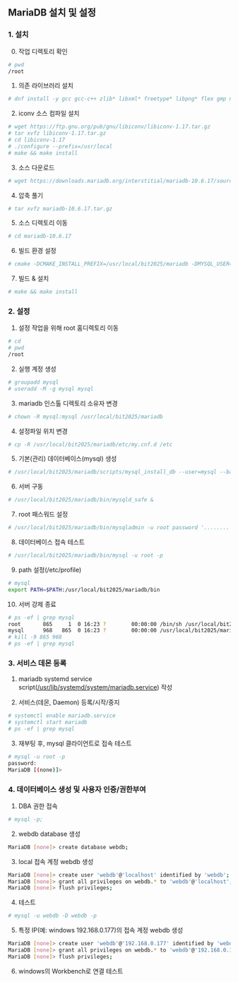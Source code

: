 ## MariaDB 설치 및 설정

### 1. 설치

0. 작업 디렉토리 확인
```bash
# pwd
/root
```

1. 의존 라이브러리 설치
```bash
# dnf install -y gcc gcc-c++ zlib* libxml* freetype* libpng* flex gmp ncurses-devel gnutls-devel libaio
```
2. iconv 소스 컴파일 설치
```bash
# wget https://ftp.gnu.org/pub/gnu/libiconv/libiconv-1.17.tar.gz
# tar xvfz libiconv-1.17.tar.gz
# cd libiconv-1.17
# ./configure --prefix=/usr/local
# make && make install
```

3. 소스 다운로드
```bash
# wget https://downloads.mariadb.org/interstitial/mariadb-10.6.17/source/mariadb-10.6.17.tar.gz 
```

4. 압축 풀기
```bash
# tar xvfz mariadb-10.6.17.tar.gz
```

5. 소스 디렉토리 이동
```bash
# cd mariadb-10.6.17
```

6. 빌드 환경 설정 
```bash
# cmake -DCMAKE_INSTALL_PREFIX=/usr/local/bit2025/mariadb -DMYSQL_USER=mysql -DMYSQL_TCP_PORT=3306 -DMYSQL_DATADIR=/usr/local/bit2025/mariadb/data -DMYSQL_UNIX_ADDR=/usr/local/bit2025/mariadb/tmp/mariadb.sock -DINSTALL_SYSCONFDIR=/usr/local/bit2025/mariadb/etc -DINSTALL_SYSCONF2DIR=/usr/local/bit2025/mariadb/etc/my.cnf.d -DDEFAULT_CHARSET=utf8 -DDEFAULT_COLLATION=utf8_general_ci -DWITH_EXTRA_CHARSETS=all -DWITH_ARIA_STORAGE_ENGINE=1 -DWITH_XTRADB_STORAGE_ENGINE=1 -DWITH_ARCHIVE_STORAGE_ENGINE=1 -DWITH_INNOBASE_STORAGE_ENGINE=1 -DWITH_PARTITION_STORAGE_ENGINE=1 -DWITH_BLACKHOLE_STORAGE_ENGINE=1 -DWITH_FEDERATEDX_STORAGE_ENGINE=1 -DWITH_PERFSCHEMA_STORAGE_ENGINE=1 -DWITH_READLINE=1 -DWITH_SSL=bundled -DWITH_ZLIB=system
```

7. 빌드 & 설치
```bash
# make && make install
```

### 2. 설정

1. 설정 작업을 위해 root 홈디렉토리 이동
```bash
# cd 
# pwd
/root
```

2. 실행 계정 생성
```bash
# groupadd mysql
# useradd -M -g mysql mysql 
```

3. mariadb 인스톨 디렉토리 소유자 변경
```bash
# chown -R mysql:mysql /usr/local/bit2025/mariadb
```

4. 설정파일 위치 변경
```bash
# cp -R /usr/local/bit2025/mariadb/etc/my.cnf.d /etc
```

5. 기본(관리) 데이터베이스(mysql) 생성
```bash
# /usr/local/bit2025/mariadb/scripts/mysql_install_db --user=mysql --basedir=/usr/local/bit2025/mariadb --defaults-file=/usr/local/bit2025/mariadb/etc/my.cnf --datadir=/usr/local/bit2025/mariadb/data
```

6. 서버 구동
```bash
# /usr/local/bit2025/mariadb/bin/mysqld_safe &
```

7. root 패스워드 설정
```bash
# /usr/local/bit2025/mariadb/bin/mysqladmin -u root password '........'
```

8. 데이터베이스 접속 테스트
```bash
# /usr/local/bit2025/mariadb/bin/mysql -u root -p
```

9. path 설정(/etc/profile)
```bash
# mysql
export PATH=$PATH:/usr/local/bit2025/mariadb/bin
```

10. 서버 강제 종료
```bash
# ps -ef | grep mysql
root       865     1  0 16:23 ?        00:00:00 /bin/sh /usr/local/bit2025/mariadb/bin/mysqld_safe --datadir=/usr/local/bit2025/mariadb/data --pid-file=/usr/local/bit2025/mariadb/data/lx.bit2025.me.pid
mysql      968   865  0 16:23 ?        00:00:00 /usr/local/bit2025/mariadb/bin/mysqld --basedir=/usr/local/bit2025/mariadb --datadir=/usr/local/bit2025/mariadb/data --plugin-dir=/usr/local/bit2025/mariadb/lib/plugin --user=mysql --log-error=/usr/local/bit2025/mariadb/data/lx.bit2025.me.err --pid-file=/usr/local/bit2025/mariadb/data/lx.bit2025.me.pid
# kill -9 865 968
# ps -ef | grep mysql
```

### 3. 서비스 데몬 등록

1. mariadb systemd service script([/usr/lib/systemd/system/mariadb.service](https://github.com/bitacademysung9920/rocky-practices/blob/main/lx/usr/lib/systemd/system/mariadb.service)) 작성

2. 서비스(데몬, Daemon) 등록/시작/중지
```bash
# systemctl enable mariadb.service
# systemctl start mariadb
# ps -ef | grep mysql
```

3. 재부팅 후, mysql 클라이언트로 접속 테스트
```sh
# mysql -u root -p
password:
MariaDB [(none)]>
```

### 4. 데이터베이스 생성 및 사용자 인증/권한부여

1. DBA 권한 접속
```sh
# mysql -p;
```

2. webdb database 생성
```sh
MariaDB [none]> create database webdb;
```

3. local 접속 계정 webdb 생성
```sh
MariaDB [none]> create user 'webdb'@'localhost' identified by 'webdb';
MariaDB [none]> grant all privileges on webdb.* to 'webdb'@'localhost';
MariaDB [none]> flush privileges;
```

4. 테스트
```sh
# mysql -u webdb -D webdb -p
```

5. 특정 IP(예: windows 192.168.0.177)의 접속 계정 webdb 생성
```sh
MariaDB [none]> create user 'webdb'@'192.168.0.177' identified by 'webdb';
MariaDB [none]> grant all privileges on webdb.* to 'webdb'@'192.168.0.177';
MariaDB [none]> flush privileges;
```

6. windows의 Workbench로 연결 테스트
